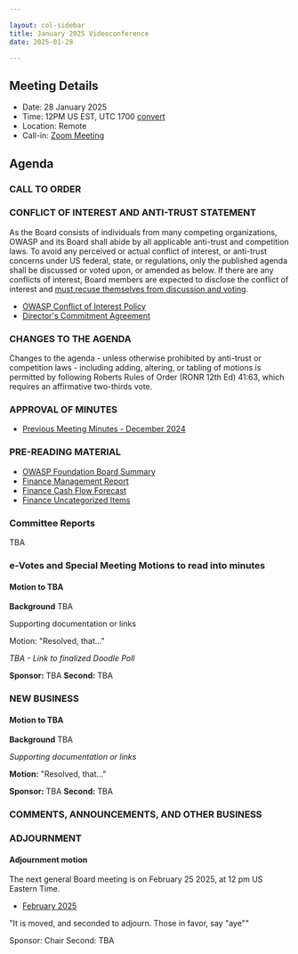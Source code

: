 ```yaml
---

layout: col-sidebar
title: January 2025 Videoconference
date: 2025-01-28

---
```


## Meeting Details

- Date: 28 January 2025
- Time: 12PM US EST, UTC 1700 [convert](https://www.timeanddate.com/worldclock/meetingdetails.html?year=2025&month=1&day=28&hour=17&min=0&sec=0&p1=152&p2=176&p3=110&p4=136&p5=179&p6=24&p7=64)
- Location: Remote
- Call-in: [Zoom Meeting](https://us06web.zoom.us/j/82812814370?pwd=dUc1TIeKiaYL4uLQDnnYiCYA3e2fHn.1)

## Agenda

### CALL TO ORDER

<!--
Board Members
- Harold Blankenship, Avi Douglen, Ricardo Griffith, Kevin Johnson, Ashwini Siddhi, Steve Springett, and Sam Stepanyan.

Guests
Andrew van der Stock, Dawn Aitken, Starr Brown, Kelly Santalucia, Lauren Thomas, Chris Barbeau, Leea Hudson-Wilson.
-->

### CONFLICT OF INTEREST AND ANTI-TRUST STATEMENT

As the Board consists of individuals from many competing organizations, OWASP and its Board shall abide by all applicable anti-trust and competition laws. To avoid any perceived or actual conflict of interest, or anti-trust concerns under US federal, state, or regulations, only the published agenda shall be discussed or voted upon, or amended as below. If there are any conflicts of interest, Board members are expected to disclose the conflict of interest and [must recuse themselves from discussion and voting](https://owasp.org/www-policy/legal/bylaws#section-702-disclosure-required).

- [OWASP Conflict of Interest Policy](https://owasp.org/www-policy/operational/conflict-of-interest)
- [Director's Commitment Agreement](https://owasp.org/www-policy/legal/directors-committment-agreement)

### CHANGES TO THE AGENDA

Changes to the agenda - unless otherwise prohibited by anti-trust or competition laws - including adding, altering, or tabling of motions is permitted by following Roberts Rules of Order (RONR 12th Ed) 41:63, which requires an affirmative two-thirds vote.

### APPROVAL OF MINUTES

- [Previous Meeting Minutes - December 2024](/www-board/meetings-historical/2024/202412)

### PRE-READING MATERIAL

- [OWASP Foundation Board Summary](TBA)
- [Finance Management Report](TBA)
- [Finance Cash Flow Forecast](TBA)
- [Finance Uncategorized Items](TBA)

### Committee Reports

TBA

### e-Votes and Special Meeting Motions to read into minutes

#### Motion to TBA

**Background** TBA

Supporting documentation or links

Motion: "Resolved, that..."

*TBA - Link to finalized Doodle Poll*

**Sponsor:** TBA
**Second:** TBA

### NEW BUSINESS

#### Motion to TBA

**Background** TBA

*Supporting documentation or links*

**Motion:** "Resolved, that..."

**Sponsor:** TBA
**Second:** TBA

### COMMENTS, ANNOUNCEMENTS, AND OTHER BUSINESS

### ADJOURNMENT

#### Adjournment motion

The next general Board meeting is on February 25 2025, at 12 pm US Eastern Time.

- [February 2025](https://owasp.org/www-board/meetings/202502)

"It is moved, and seconded to adjourn. Those in favor, say "aye""

Sponsor: Chair
Second: TBA
